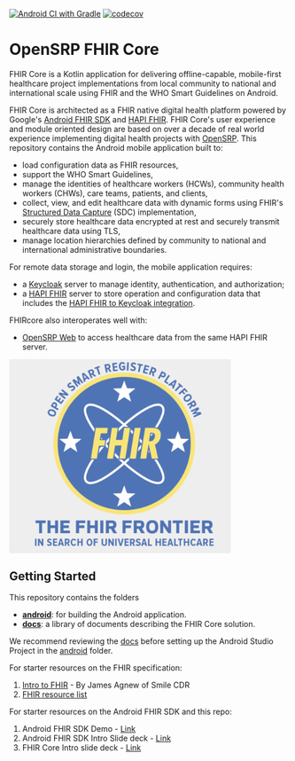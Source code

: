 [![Android CI with Gradle](https://github.com/opensrp/fhircore/actions/workflows/ci.yml/badge.svg)](https://github.com/opensrp/fhircore/actions/workflows/ci.yml)
[![codecov](https://codecov.io/gh/opensrp/fhircore/branch/main/graph/badge.svg?token=IJUTHZUGGH)](https://codecov.io/gh/opensrp/fhircore)

# OpenSRP FHIR Core

FHIR Core is a Kotlin application for delivering offline-capable, mobile-first healthcare project implementations from local community to national and international scale using FHIR and the WHO Smart Guidelines on Android.

FHIR Core is architected as a FHIR native digital health platform powered by Google's [Android FHIR SDK](https://github.com/google/android-fhir) and [HAPI FHIR](https://hapifhir.io/). FHIR Core's user experience and module oriented design are based on over a decade of real world experience implementing digital health projects with [OpenSRP](https://smartregister.org/). This repository contains the Android mobile application built to:

- load configuration data as FHIR resources,
- support the WHO Smart Guidelines,
- manage the identities of healthcare workers (HCWs), community health workers (CHWs), care teams, patients, and clients,
- collect, view, and edit healthcare data with dynamic forms using FHIR's [Structured Data Capture](https://hl7.org/fhir/us/sdc/index.html) (SDC) implementation,
- securely store healthcare data encrypted at rest and securely transmit healthcare data using TLS,
- manage location hierarchies defined by community to national and international administrative boundaries.

For remote data storage and login, the mobile application requires:
- a [Keycloak](https://www.keycloak.org/) server to manage identity, authentication, and authorization;
- a [HAPI FHIR](https://hapifhir.io/) server to store operation and configuration data that includes the [HAPI FHIR to Keycloak integration](https://github.com/opensrp/hapi-fhir-keycloak).

FHIRcore also interoperates well with:
- [OpenSRP Web](https://github.com/OpenSRP/web) to access healthcare data from the same HAPI FHIR server.

<img align=center width=400 src="docs/assets/fhircore.png">

## Getting Started
This repository contains the folders
* **[android](android)**: for building the Android application.
* **[docs](docs)**: a library of documents describing the FHIR Core solution.

We recommend reviewing the [docs](https://fhircore.smartregister.org/) before setting up the Android Studio Project in the [android](android) folder.

For starter resources on the FHIR specification:

1. [Intro to FHIR](https://youtu.be/YbQcJj1GqH0) - By James Agnew of Smile CDR
1. [FHIR resource list](http://hl7.org/fhir/resourcelist.html)

For starter resources on the Android FHIR SDK and this repo:

1. Android FHIR SDK Demo - [Link](https://drive.google.com/file/d/1ORjk3pNOKjGyZlbayAViPy4xkI8p-aFB/view?usp=sharing)
1. Android FHIR SDK Intro Slide deck - [Link](https://docs.google.com/presentation/d/1oc6EBJAcXsBwyBgtnra61xoM7naBF0aj8WbfrUT7Y2A)
1. FHIR Core Intro slide deck - [Link](https://docs.google.com/presentation/d/1eFsf9a5dcNqKXlfsEWyNZyoVooIbK3jq6694xarARr8)
